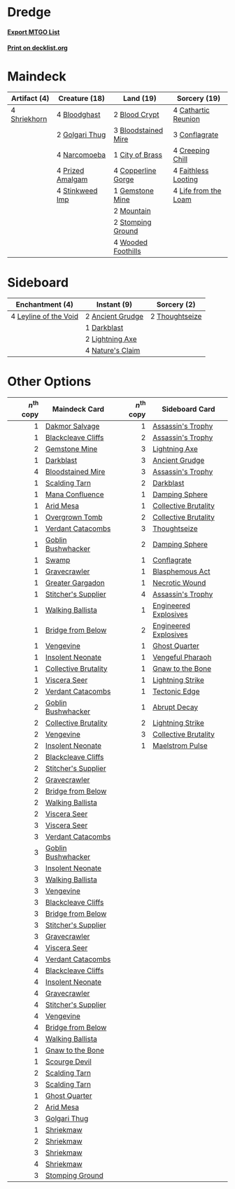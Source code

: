# Dredge

#### [Export MTGO List](../collection/Dredge/Dredge.txt)
#### [Print on decklist.org](http://decklist.org/?deckmain=2%09Blood%20Crypt%0A4%09Bloodghast%0A3%09Bloodstained%20Mire%0A4%09Cathartic%20Reunion%0A1%09City%20of%20Brass%0A3%09Conflagrate%0A4%09Copperline%20Gorge%0A4%09Creeping%20Chill%0A4%09Faithless%20Looting%0A1%09Gemstone%20Mine%0A2%09Golgari%20Thug%0A4%09Life%20from%20the%20Loam%0A2%09Mountain%0A4%09Narcomoeba%0A4%09Prized%20Amalgam%0A4%09Shriekhorn%0A4%09Stinkweed%20Imp%0A2%09Stomping%20Ground%0A4%09Wooded%20Foothills&deckside=2%09Ancient%20Grudge%0A1%09Darkblast%0A4%09Leyline%20of%20the%20Void%0A2%09Lightning%20Axe%0A4%09Nature's%20Claim%0A2%09Thoughtseize)
# Maindeck

|                                     Artifact (4)                                      |                                       Creature (18)                                       |                                          Land (19)                                           |                                         Sorcery (19)                                          |
|---------------------------------------------------------------------------------------|-------------------------------------------------------------------------------------------|----------------------------------------------------------------------------------------------|-----------------------------------------------------------------------------------------------|
|4 [Shriekhorn](http://gatherer.wizards.com/Pages/Card/Details.aspx?multiverseid=213786)|4 [Bloodghast](http://gatherer.wizards.com/Pages/Card/Details.aspx?multiverseid=438648)    |2 [Blood Crypt](http://gatherer.wizards.com/Pages/Card/Details.aspx?multiverseid=405093)      |4 [Cathartic Reunion](http://gatherer.wizards.com/Pages/Card/Details.aspx?multiverseid=417682) |
|                                                                                       |2 [Golgari Thug](http://gatherer.wizards.com/Pages/Card/Details.aspx?multiverseid=292953)  |3 [Bloodstained Mire](http://gatherer.wizards.com/Pages/Card/Details.aspx?multiverseid=405094)|3 [Conflagrate](http://gatherer.wizards.com/Pages/Card/Details.aspx?multiverseid=114909)       |
|                                                                                       |4 [Narcomoeba](http://gatherer.wizards.com/Pages/Card/Details.aspx?multiverseid=370359)    |1 [City of Brass](http://gatherer.wizards.com/Pages/Card/Details.aspx?multiverseid=370490)    |4 [Creeping Chill](http://gatherer.wizards.com/Pages/Card/Details.aspx?multiverseid=452816)    |
|                                                                                       |4 [Prized Amalgam](http://gatherer.wizards.com/Pages/Card/Details.aspx?multiverseid=410014)|4 [Copperline Gorge](http://gatherer.wizards.com/Pages/Card/Details.aspx?multiverseid=209408) |4 [Faithless Looting](http://gatherer.wizards.com/Pages/Card/Details.aspx?multiverseid=413670) |
|                                                                                       |4 [Stinkweed Imp](http://gatherer.wizards.com/Pages/Card/Details.aspx?multiverseid=370450) |1 [Gemstone Mine](http://gatherer.wizards.com/Pages/Card/Details.aspx?multiverseid=4592)      |4 [Life from the Loam](http://gatherer.wizards.com/Pages/Card/Details.aspx?multiverseid=370398)|
|                                                                                       |                                                                                           |2 [Mountain](http://gatherer.wizards.com/Pages/Card/Details.aspx?multiverseid=439604)         |                                                                                               |
|                                                                                       |                                                                                           |2 [Stomping Ground](http://gatherer.wizards.com/Pages/Card/Details.aspx?multiverseid=405110)  |                                                                                               |
|                                                                                       |                                                                                           |4 [Wooded Foothills](http://gatherer.wizards.com/Pages/Card/Details.aspx?multiverseid=405116) |                                                                                               |


# Sideboard

|                                        Enchantment (4)                                         |                                        Instant (9)                                        |                                       Sorcery (2)                                       |
|------------------------------------------------------------------------------------------------|-------------------------------------------------------------------------------------------|-----------------------------------------------------------------------------------------|
|4 [Leyline of the Void](http://gatherer.wizards.com/Pages/Card/Details.aspx?multiverseid=205013)|2 [Ancient Grudge](http://gatherer.wizards.com/Pages/Card/Details.aspx?multiverseid=425913)|2 [Thoughtseize](http://gatherer.wizards.com/Pages/Card/Details.aspx?multiverseid=438676)|
|                                                                                                |1 [Darkblast](http://gatherer.wizards.com/Pages/Card/Details.aspx?multiverseid=87922)      |                                                                                         |
|                                                                                                |2 [Lightning Axe](http://gatherer.wizards.com/Pages/Card/Details.aspx?multiverseid=113567) |                                                                                         |
|                                                                                                |4 [Nature's Claim](http://gatherer.wizards.com/Pages/Card/Details.aspx?multiverseid=438743)|                                                                                         |


# Other Options

|*n*<sup>th</sup> copy|                                         Maindeck Card                                         |*n*<sup>th</sup> copy|                                         Sideboard Card                                         |
|--------------------:|-----------------------------------------------------------------------------------------------|--------------------:|------------------------------------------------------------------------------------------------|
|                    1|[Dakmor Salvage](http://gatherer.wizards.com/Pages/Card/Details.aspx?multiverseid=370456)      |                    1|[Assassin's Trophy](http://gatherer.wizards.com/Pages/Card/Details.aspx?multiverseid=452902)    |
|                    1|[Blackcleave Cliffs](http://gatherer.wizards.com/Pages/Card/Details.aspx?multiverseid=209401)  |                    2|[Assassin's Trophy](http://gatherer.wizards.com/Pages/Card/Details.aspx?multiverseid=452902)    |
|                    2|[Gemstone Mine](http://gatherer.wizards.com/Pages/Card/Details.aspx?multiverseid=4592)         |                    3|[Lightning Axe](http://gatherer.wizards.com/Pages/Card/Details.aspx?multiverseid=113567)        |
|                    1|[Darkblast](http://gatherer.wizards.com/Pages/Card/Details.aspx?multiverseid=87922)            |                    3|[Ancient Grudge](http://gatherer.wizards.com/Pages/Card/Details.aspx?multiverseid=425913)       |
|                    4|[Bloodstained Mire](http://gatherer.wizards.com/Pages/Card/Details.aspx?multiverseid=405094)   |                    3|[Assassin's Trophy](http://gatherer.wizards.com/Pages/Card/Details.aspx?multiverseid=452902)    |
|                    1|[Scalding Tarn](http://gatherer.wizards.com/Pages/Card/Details.aspx?multiverseid=426069)       |                    2|[Darkblast](http://gatherer.wizards.com/Pages/Card/Details.aspx?multiverseid=87922)             |
|                    1|[Mana Confluence](http://gatherer.wizards.com/Pages/Card/Details.aspx?multiverseid=409573)     |                    1|[Damping Sphere](http://gatherer.wizards.com/Pages/Card/Details.aspx?multiverseid=443101)       |
|                    1|[Arid Mesa](http://gatherer.wizards.com/Pages/Card/Details.aspx?multiverseid=426054)           |                    1|[Collective Brutality](http://gatherer.wizards.com/Pages/Card/Details.aspx?multiverseid=414380) |
|                    1|[Overgrown Tomb](http://gatherer.wizards.com/Pages/Card/Details.aspx?multiverseid=405103)      |                    2|[Collective Brutality](http://gatherer.wizards.com/Pages/Card/Details.aspx?multiverseid=414380) |
|                    1|[Verdant Catacombs](http://gatherer.wizards.com/Pages/Card/Details.aspx?multiverseid=426074)   |                    3|[Thoughtseize](http://gatherer.wizards.com/Pages/Card/Details.aspx?multiverseid=438676)         |
|                    1|[Goblin Bushwhacker](http://gatherer.wizards.com/Pages/Card/Details.aspx?multiverseid=177501)  |                    2|[Damping Sphere](http://gatherer.wizards.com/Pages/Card/Details.aspx?multiverseid=443101)       |
|                    1|[Swamp](http://gatherer.wizards.com/Pages/Card/Details.aspx?multiverseid=439603)               |                    1|[Conflagrate](http://gatherer.wizards.com/Pages/Card/Details.aspx?multiverseid=114909)          |
|                    1|[Gravecrawler](http://gatherer.wizards.com/Pages/Card/Details.aspx?multiverseid=409635)        |                    1|[Blasphemous Act](http://gatherer.wizards.com/Pages/Card/Details.aspx?multiverseid=446821)      |
|                    1|[Greater Gargadon](http://gatherer.wizards.com/Pages/Card/Details.aspx?multiverseid=370560)    |                    1|[Necrotic Wound](http://gatherer.wizards.com/Pages/Card/Details.aspx?multiverseid=452829)       |
|                    1|[Stitcher's Supplier](http://gatherer.wizards.com/Pages/Card/Details.aspx?multiverseid=447257) |                    4|[Assassin's Trophy](http://gatherer.wizards.com/Pages/Card/Details.aspx?multiverseid=452902)    |
|                    1|[Walking Ballista](http://gatherer.wizards.com/Pages/Card/Details.aspx?multiverseid=423848)    |                    1|[Engineered Explosives](http://gatherer.wizards.com/Pages/Card/Details.aspx?multiverseid=370549)|
|                    1|[Bridge from Below](http://gatherer.wizards.com/Pages/Card/Details.aspx?multiverseid=370353)   |                    2|[Engineered Explosives](http://gatherer.wizards.com/Pages/Card/Details.aspx?multiverseid=370549)|
|                    1|[Vengevine](http://gatherer.wizards.com/Pages/Card/Details.aspx?multiverseid=193556)           |                    1|[Ghost Quarter](http://gatherer.wizards.com/Pages/Card/Details.aspx?multiverseid=430470)        |
|                    1|[Insolent Neonate](http://gatherer.wizards.com/Pages/Card/Details.aspx?multiverseid=409922)    |                    1|[Vengeful Pharaoh](http://gatherer.wizards.com/Pages/Card/Details.aspx?multiverseid=220170)     |
|                    1|[Collective Brutality](http://gatherer.wizards.com/Pages/Card/Details.aspx?multiverseid=414380)|                    1|[Gnaw to the Bone](http://gatherer.wizards.com/Pages/Card/Details.aspx?multiverseid=247420)     |
|                    1|[Viscera Seer](http://gatherer.wizards.com/Pages/Card/Details.aspx?multiverseid=376569)        |                    1|[Lightning Strike](http://gatherer.wizards.com/Pages/Card/Details.aspx?multiverseid=435303)     |
|                    2|[Verdant Catacombs](http://gatherer.wizards.com/Pages/Card/Details.aspx?multiverseid=426074)   |                    1|[Tectonic Edge](http://gatherer.wizards.com/Pages/Card/Details.aspx?multiverseid=409575)        |
|                    2|[Goblin Bushwhacker](http://gatherer.wizards.com/Pages/Card/Details.aspx?multiverseid=177501)  |                    1|[Abrupt Decay](http://gatherer.wizards.com/Pages/Card/Details.aspx?multiverseid=425971)         |
|                    2|[Collective Brutality](http://gatherer.wizards.com/Pages/Card/Details.aspx?multiverseid=414380)|                    2|[Lightning Strike](http://gatherer.wizards.com/Pages/Card/Details.aspx?multiverseid=435303)     |
|                    2|[Vengevine](http://gatherer.wizards.com/Pages/Card/Details.aspx?multiverseid=193556)           |                    3|[Collective Brutality](http://gatherer.wizards.com/Pages/Card/Details.aspx?multiverseid=414380) |
|                    2|[Insolent Neonate](http://gatherer.wizards.com/Pages/Card/Details.aspx?multiverseid=409922)    |                    1|[Maelstrom Pulse](http://gatherer.wizards.com/Pages/Card/Details.aspx?multiverseid=370521)      |
|                    2|[Blackcleave Cliffs](http://gatherer.wizards.com/Pages/Card/Details.aspx?multiverseid=209401)  |                     |                                                                                                |
|                    2|[Stitcher's Supplier](http://gatherer.wizards.com/Pages/Card/Details.aspx?multiverseid=447257) |                     |                                                                                                |
|                    2|[Gravecrawler](http://gatherer.wizards.com/Pages/Card/Details.aspx?multiverseid=409635)        |                     |                                                                                                |
|                    2|[Bridge from Below](http://gatherer.wizards.com/Pages/Card/Details.aspx?multiverseid=370353)   |                     |                                                                                                |
|                    2|[Walking Ballista](http://gatherer.wizards.com/Pages/Card/Details.aspx?multiverseid=423848)    |                     |                                                                                                |
|                    2|[Viscera Seer](http://gatherer.wizards.com/Pages/Card/Details.aspx?multiverseid=376569)        |                     |                                                                                                |
|                    3|[Viscera Seer](http://gatherer.wizards.com/Pages/Card/Details.aspx?multiverseid=376569)        |                     |                                                                                                |
|                    3|[Verdant Catacombs](http://gatherer.wizards.com/Pages/Card/Details.aspx?multiverseid=426074)   |                     |                                                                                                |
|                    3|[Goblin Bushwhacker](http://gatherer.wizards.com/Pages/Card/Details.aspx?multiverseid=177501)  |                     |                                                                                                |
|                    3|[Insolent Neonate](http://gatherer.wizards.com/Pages/Card/Details.aspx?multiverseid=409922)    |                     |                                                                                                |
|                    3|[Walking Ballista](http://gatherer.wizards.com/Pages/Card/Details.aspx?multiverseid=423848)    |                     |                                                                                                |
|                    3|[Vengevine](http://gatherer.wizards.com/Pages/Card/Details.aspx?multiverseid=193556)           |                     |                                                                                                |
|                    3|[Blackcleave Cliffs](http://gatherer.wizards.com/Pages/Card/Details.aspx?multiverseid=209401)  |                     |                                                                                                |
|                    3|[Bridge from Below](http://gatherer.wizards.com/Pages/Card/Details.aspx?multiverseid=370353)   |                     |                                                                                                |
|                    3|[Stitcher's Supplier](http://gatherer.wizards.com/Pages/Card/Details.aspx?multiverseid=447257) |                     |                                                                                                |
|                    3|[Gravecrawler](http://gatherer.wizards.com/Pages/Card/Details.aspx?multiverseid=409635)        |                     |                                                                                                |
|                    4|[Viscera Seer](http://gatherer.wizards.com/Pages/Card/Details.aspx?multiverseid=376569)        |                     |                                                                                                |
|                    4|[Verdant Catacombs](http://gatherer.wizards.com/Pages/Card/Details.aspx?multiverseid=426074)   |                     |                                                                                                |
|                    4|[Blackcleave Cliffs](http://gatherer.wizards.com/Pages/Card/Details.aspx?multiverseid=209401)  |                     |                                                                                                |
|                    4|[Insolent Neonate](http://gatherer.wizards.com/Pages/Card/Details.aspx?multiverseid=409922)    |                     |                                                                                                |
|                    4|[Gravecrawler](http://gatherer.wizards.com/Pages/Card/Details.aspx?multiverseid=409635)        |                     |                                                                                                |
|                    4|[Stitcher's Supplier](http://gatherer.wizards.com/Pages/Card/Details.aspx?multiverseid=447257) |                     |                                                                                                |
|                    4|[Vengevine](http://gatherer.wizards.com/Pages/Card/Details.aspx?multiverseid=193556)           |                     |                                                                                                |
|                    4|[Bridge from Below](http://gatherer.wizards.com/Pages/Card/Details.aspx?multiverseid=370353)   |                     |                                                                                                |
|                    4|[Walking Ballista](http://gatherer.wizards.com/Pages/Card/Details.aspx?multiverseid=423848)    |                     |                                                                                                |
|                    1|[Gnaw to the Bone](http://gatherer.wizards.com/Pages/Card/Details.aspx?multiverseid=247420)    |                     |                                                                                                |
|                    1|[Scourge Devil](http://gatherer.wizards.com/Pages/Card/Details.aspx?multiverseid=425936)       |                     |                                                                                                |
|                    2|[Scalding Tarn](http://gatherer.wizards.com/Pages/Card/Details.aspx?multiverseid=426069)       |                     |                                                                                                |
|                    3|[Scalding Tarn](http://gatherer.wizards.com/Pages/Card/Details.aspx?multiverseid=426069)       |                     |                                                                                                |
|                    1|[Ghost Quarter](http://gatherer.wizards.com/Pages/Card/Details.aspx?multiverseid=430470)       |                     |                                                                                                |
|                    2|[Arid Mesa](http://gatherer.wizards.com/Pages/Card/Details.aspx?multiverseid=426054)           |                     |                                                                                                |
|                    3|[Golgari Thug](http://gatherer.wizards.com/Pages/Card/Details.aspx?multiverseid=292953)        |                     |                                                                                                |
|                    1|[Shriekmaw](http://gatherer.wizards.com/Pages/Card/Details.aspx?multiverseid=259272)           |                     |                                                                                                |
|                    2|[Shriekmaw](http://gatherer.wizards.com/Pages/Card/Details.aspx?multiverseid=259272)           |                     |                                                                                                |
|                    3|[Shriekmaw](http://gatherer.wizards.com/Pages/Card/Details.aspx?multiverseid=259272)           |                     |                                                                                                |
|                    4|[Shriekmaw](http://gatherer.wizards.com/Pages/Card/Details.aspx?multiverseid=259272)           |                     |                                                                                                |
|                    3|[Stomping Ground](http://gatherer.wizards.com/Pages/Card/Details.aspx?multiverseid=405110)     |                     |                                                                                                |

